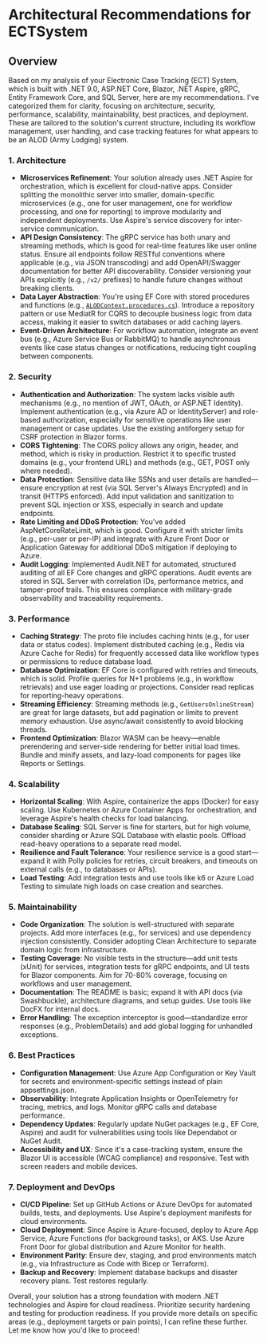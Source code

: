 # Architectural Recommendations for ECTSystem

## Overview
Based on my analysis of your Electronic Case Tracking (ECT) System, which is built with .NET 9.0, ASP.NET Core, Blazor, .NET Aspire, gRPC, Entity Framework Core, and SQL Server, here are my recommendations. I've categorized them for clarity, focusing on architecture, security, performance, scalability, maintainability, best practices, and deployment. These are tailored to the solution's current structure, including its workflow management, user handling, and case tracking features for what appears to be an ALOD (Army Lodging) system.

### 1. **Architecture**
   - **Microservices Refinement**: Your solution already uses .NET Aspire for orchestration, which is excellent for cloud-native apps. Consider splitting the monolithic server into smaller, domain-specific microservices (e.g., one for user management, one for workflow processing, and one for reporting) to improve modularity and independent deployments. Use Aspire's service discovery for inter-service communication.
   - **API Design Consistency**: The gRPC service has both unary and streaming methods, which is good for real-time features like user online status. Ensure all endpoints follow RESTful conventions where applicable (e.g., via JSON transcoding) and add OpenAPI/Swagger documentation for better API discoverability. Consider versioning your APIs explicitly (e.g., `/v2/` prefixes) to handle future changes without breaking clients.
   - **Data Layer Abstraction**: You're using EF Core with stored procedures and functions (e.g., [`ALODContext.procedures.cs`](../../../../../../../C:/Users/DonellMcCoy/source/repos2/ElectronicCaseTracking/ECTSystem/AF.ECT.Server/Models/ALODContext.functions.cs )). Introduce a repository pattern or use MediatR for CQRS to decouple business logic from data access, making it easier to switch databases or add caching layers.
   - **Event-Driven Architecture**: For workflow automation, integrate an event bus (e.g., Azure Service Bus or RabbitMQ) to handle asynchronous events like case status changes or notifications, reducing tight coupling between components.

### 2. **Security**
   - **Authentication and Authorization**: The system lacks visible auth mechanisms (e.g., no mention of JWT, OAuth, or ASP.NET Identity). Implement authentication (e.g., via Azure AD or IdentityServer) and role-based authorization, especially for sensitive operations like user management or case updates. Use the existing antiforgery setup for CSRF protection in Blazor forms.
   - **CORS Tightening**: The CORS policy allows any origin, header, and method, which is risky in production. Restrict it to specific trusted domains (e.g., your frontend URL) and methods (e.g., GET, POST only where needed).
   - **Data Protection**: Sensitive data like SSNs and user details are handled—ensure encryption at rest (via SQL Server's Always Encrypted) and in transit (HTTPS enforced). Add input validation and sanitization to prevent SQL injection or XSS, especially in search and update endpoints.
   - **Rate Limiting and DDoS Protection**: You've added AspNetCoreRateLimit, which is good. Configure it with stricter limits (e.g., per-user or per-IP) and integrate with Azure Front Door or Application Gateway for additional DDoS mitigation if deploying to Azure.
   - **Audit Logging**: Implemented Audit.NET for automated, structured auditing of all EF Core changes and gRPC operations. Audit events are stored in SQL Server with correlation IDs, performance metrics, and tamper-proof trails. This ensures compliance with military-grade observability and traceability requirements.

### 3. **Performance**
   - **Caching Strategy**: The proto file includes caching hints (e.g., for user data or status codes). Implement distributed caching (e.g., Redis via Azure Cache for Redis) for frequently accessed data like workflow types or permissions to reduce database load.
   - **Database Optimization**: EF Core is configured with retries and timeouts, which is solid. Profile queries for N+1 problems (e.g., in workflow retrievals) and use eager loading or projections. Consider read replicas for reporting-heavy operations.
   - **Streaming Efficiency**: Streaming methods (e.g., `GetUsersOnlineStream`) are great for large datasets, but add pagination or limits to prevent memory exhaustion. Use async/await consistently to avoid blocking threads.
   - **Frontend Optimization**: Blazor WASM can be heavy—enable prerendering and server-side rendering for better initial load times. Bundle and minify assets, and lazy-load components for pages like Reports or Settings.

### 4. **Scalability**
   - **Horizontal Scaling**: With Aspire, containerize the apps (Docker) for easy scaling. Use Kubernetes or Azure Container Apps for orchestration, and leverage Aspire's health checks for load balancing.
   - **Database Scaling**: SQL Server is fine for starters, but for high volume, consider sharding or Azure SQL Database with elastic pools. Offload read-heavy operations to a separate read model.
   - **Resilience and Fault Tolerance**: Your resilience service is a good start—expand it with Polly policies for retries, circuit breakers, and timeouts on external calls (e.g., to databases or APIs).
   - **Load Testing**: Add integration tests and use tools like k6 or Azure Load Testing to simulate high loads on case creation and searches.

### 5. **Maintainability**
   - **Code Organization**: The solution is well-structured with separate projects. Add more interfaces (e.g., for services) and use dependency injection consistently. Consider adopting Clean Architecture to separate domain logic from infrastructure.
   - **Testing Coverage**: No visible tests in the structure—add unit tests (xUnit) for services, integration tests for gRPC endpoints, and UI tests for Blazor components. Aim for 70-80% coverage, focusing on workflows and user management.
   - **Documentation**: The README is basic; expand it with API docs (via Swashbuckle), architecture diagrams, and setup guides. Use tools like DocFX for internal docs.
   - **Error Handling**: The exception interceptor is good—standardize error responses (e.g., ProblemDetails) and add global logging for unhandled exceptions.

### 6. **Best Practices**
   - **Configuration Management**: Use Azure App Configuration or Key Vault for secrets and environment-specific settings instead of plain appsettings.json.
   - **Observability**: Integrate Application Insights or OpenTelemetry for tracing, metrics, and logs. Monitor gRPC calls and database performance.
   - **Dependency Updates**: Regularly update NuGet packages (e.g., EF Core, Aspire) and audit for vulnerabilities using tools like Dependabot or NuGet Audit.
   - **Accessibility and UX**: Since it's a case-tracking system, ensure the Blazor UI is accessible (WCAG compliance) and responsive. Test with screen readers and mobile devices.

### 7. **Deployment and DevOps**
   - **CI/CD Pipeline**: Set up GitHub Actions or Azure DevOps for automated builds, tests, and deployments. Use Aspire's deployment manifests for cloud environments.
   - **Cloud Deployment**: Since Aspire is Azure-focused, deploy to Azure App Service, Azure Functions (for background tasks), or AKS. Use Azure Front Door for global distribution and Azure Monitor for health.
   - **Environment Parity**: Ensure dev, staging, and prod environments match (e.g., via Infrastructure as Code with Bicep or Terraform).
   - **Backup and Recovery**: Implement database backups and disaster recovery plans. Test restores regularly.

Overall, your solution has a strong foundation with modern .NET technologies and Aspire for cloud readiness. Prioritize security hardening and testing for production readiness. If you provide more details on specific areas (e.g., deployment targets or pain points), I can refine these further. Let me know how you'd like to proceed!